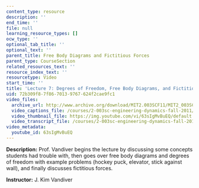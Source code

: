 ```yaml
---
content_type: resource
description: ''
end_time: ''
file: null
learning_resource_types: []
ocw_type: ''
optional_tab_title: ''
optional_text: ''
parent_title: Free Body Diagrams and Fictitious Forces
parent_type: CourseSection
related_resources_text: ''
resource_index_text: ''
resourcetype: Video
start_time: ''
title: 'Lecture 7: Degrees of Freedom, Free Body Diagrams, and Fictitious Forces    '
uid: 72b309f8-7f86-7013-9767-624f2cae9fc1
video_files:
  archive_url: http://www.archive.org/download/MIT2.003SCF11/MIT2_003SCF11_lec07_300k.mp4
  video_captions_file: /courses/2-003sc-engineering-dynamics-fall-2011/97c37186b82c5ec7b6bf023d4cb2ae34_63sIgMvBuEQ.vtt
  video_thumbnail_file: https://img.youtube.com/vi/63sIgMvBuEQ/default.jpg
  video_transcript_file: /courses/2-003sc-engineering-dynamics-fall-2011/a72df9586a014025d39dd7f0fafda850_63sIgMvBuEQ.pdf
video_metadata:
  youtube_id: 63sIgMvBuEQ
---
```


**Description:** Prof. Vandiver begins the lecture by discussing some concepts students had trouble with, then goes over free body diagrams and degrees of freedom with example problems (hockey puck, elevator, stick against wall), and finally discusses fictitious forces.

**Instructor:** J. Kim Vandiver



